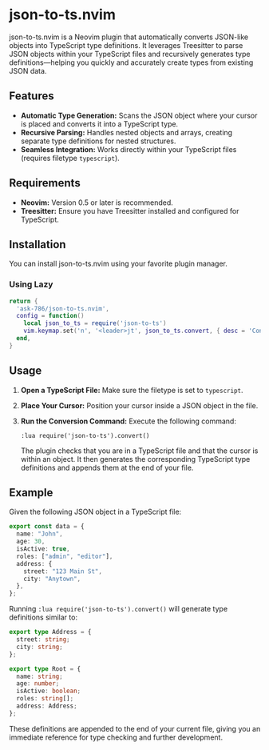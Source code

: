 # json-to-ts.nvim

json-to-ts.nvim is a Neovim plugin that automatically converts JSON-like objects into TypeScript type definitions. It leverages Treesitter to parse JSON objects within your TypeScript files and recursively generates type definitions—helping you quickly and accurately create types from existing JSON data.

## Features

- **Automatic Type Generation:** Scans the JSON object where your cursor is placed and converts it into a TypeScript type.
- **Recursive Parsing:** Handles nested objects and arrays, creating separate type definitions for nested structures.
- **Seamless Integration:** Works directly within your TypeScript files (requires filetype `typescript`).

## Requirements

- **Neovim:** Version 0.5 or later is recommended.
- **Treesitter:** Ensure you have Treesitter installed and configured for TypeScript.

## Installation

You can install json-to-ts.nvim using your favorite plugin manager.

### Using Lazy

```lua
return {
  'ask-786/json-to-ts.nvim',
  config = function()
    local json_to_ts = require('json-to-ts')
	vim.keymap.set('n', '<leader>jt', json_to_ts.convert, { desc = 'Convert JSON to TS' })
  end,
}
```

## Usage

1. **Open a TypeScript File:**
   Make sure the filetype is set to `typescript`.

2. **Place Your Cursor:**
   Position your cursor inside a JSON object in the file.

3. **Run the Conversion Command:**
   Execute the following command:
   ```vim
   :lua require('json-to-ts').convert()
   ```
   The plugin checks that you are in a TypeScript file and that the cursor is within an object. It then generates the corresponding TypeScript type definitions and appends them at the end of your file.

## Example

Given the following JSON object in a TypeScript file:

```typescript
export const data = {
  name: "John",
  age: 30,
  isActive: true,
  roles: ["admin", "editor"],
  address: {
    street: "123 Main St",
    city: "Anytown",
  },
};
```

Running `:lua require('json-to-ts').convert()` will generate type definitions similar to:

```typescript
export type Address = {
  street: string;
  city: string;
};

export type Root = {
  name: string;
  age: number;
  isActive: boolean;
  roles: string[];
  address: Address;
};
```

These definitions are appended to the end of your current file, giving you an immediate reference for type checking and further development.
